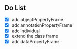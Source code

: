 ## Do List

- [x] add objectPropertyFrame
- [x] add annotationPropertyFrame
- [x] add individual
- [x] extend the class frame
- [x] add dataPropertyFrame
